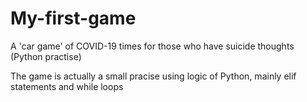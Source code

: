 # My-first-game
A 'car game' of COVID-19 times for those who have suicide thoughts  (Python practise)


The game is actually a small pracise using logic of Python, mainly elif statements and while loops
